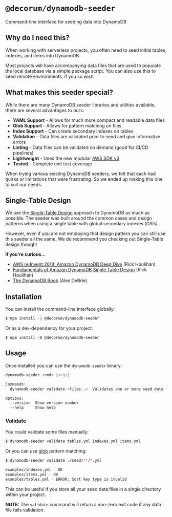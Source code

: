# `@decorum/dynamodb-seeder`

Command-line interface for seeding data into DynamoDB

## Why do I need this?
When working with serverless projects, you often need to seed initial tables, indexes, and items into DynamoDB.

Most projects will have accompanying data files that are used to populate the local database via a simple package script.
You can also use this to seed remote environments, if you so wish.

## What makes this seeder special?
While there are many DynamoDB seeder libraries and utilities available, there are several advantages to ours:

- **YAML Support** - Allows for much more compact and readable data files
- **Glob Support** - Allows for pattern matching on files
- **Index Support** - Can create secondary indexes on tables
- **Validation** - Data files are validated prior to seed and give informative errors
- **Linting** - Data files can be validated on demand (good for CI/CD pipelines)
- **Lightweight** -  Uses the new modular [AWS SDK v3](https://github.com/aws/aws-sdk-js-v3)
- **Tested** - Complete unit test coverage

When trying various existing DynamoDB seeders, we felt that each had quirks or limitations that were frustrating.
So we ended up making this one to suit our needs.

## Single-Table Design
We use the [Single-Table Design](https://www.alexdebrie.com/posts/dynamodb-single-table/) approach to DynamoDB as much as possible.
The seeder was built around the common cases and design patterns when using a single table with global secondary indexes (GSIs).

However, even if you are not employing that design pattern you can still use this seeder all the same.
We do recommend you checking out Single-Table design though!

**If you're curious...**

- [AWS re:Invent 2018: Amazon DynamoDB Deep Dive](https://www.youtube.com/watch?v=HaEPXoXVf2k) (Rick Houlihan)
- [Fundamentals of Amazon DynamoDB Single Table Design](https://www.youtube.com/watch?v=KYy8X8t4MB8) (Rick Houlihan)
- [The DynamoDB Book](https://dynamodbbook.com/) (Alex DeBrie)

## Installation
You can install the command-line interface globally:

```bash
$ npm install -g @decorum/dynamodb-seeder
```

Or as a dev-dependency for your project:
```
$ npm install -D @decorum/dynamodb-seeder
```

## Usage
Once installed you can use the `dynamodb-seeder` binary:

```bash
dynamodb-seeder <cmd> [args]

Commands:
  dynamodb-seeder validate <files..>  Validates one or more seed data files

Options:
  --version  Show version number                                       [boolean]
  --help     Show help                                                 [boolean]
```

### Validate
You could validate some files manually:
```bash
$ dynamodb-seeder validate tables.yml indexes.yml items.yml
```

Or you can use [glob](https://www.npmjs.com/package/glob) pattern matching:

```bash
$ dynamodb-seeder validate ./seed/**/*.yml

examples/indexes.yml - OK
examples/items.yml - OK
examples/tables.yml - ERROR: Sort key type is invalid
```
This can be useful if you store all your seed data files in a single directory within your project.

**NOTE:** The `validate` command will return a non-zero exit code if any data file fails validation.
